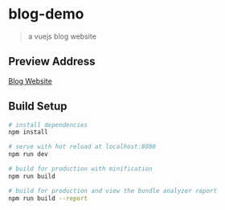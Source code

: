 # blog-demo

> a vuejs blog website

## Preview Address

[Blog Website](https://vincenthao.info)

## Build Setup

``` bash
# install dependencies
npm install

# serve with hot reload at localhost:8080
npm run dev

# build for production with minification
npm run build

# build for production and view the bundle analyzer report
npm run build --report
```
